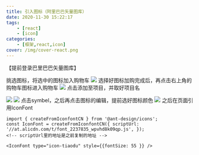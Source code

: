 ```yaml
---
title: 引入图标（阿里巴巴矢量图库）
date: 2020-11-30 15:22:17
tags: 
    - [react]
    - [icon]
categories: 
    - [框架,react,icon]
cover: /img/cover-react.png
---
```

【提前登录巴里巴巴矢量图库】

挑选图标，将选中的图标加入购物车
![](2.png)
选择好图标加购完成后，再点击右上角的购物车图标进入购物车
![](3.png)
点击添加至项目，并取好项目名

![](4.png)
![](5.png)
点击symbel，之后再点击图标的编辑，提前选好图标颜色
![](1.png)
之后在页面引用IconFont
```
import { createFromIconfontCN } from '@ant-design/icons'; 
const IconFont = createFromIconfontCN({ scriptUrl: '//at.alicdn.com/t/font_2237835_wpvhd8k09qp.js', });
<!-- scriptUrl里的地址是之前复制的地址 -->
```
```
<IconFont type="icon-tiaodu" style={{fontSize: 55 }} />
```
